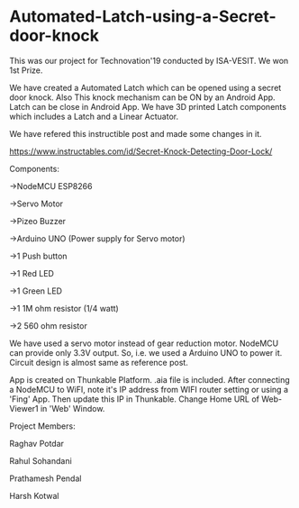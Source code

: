 # Automated-Latch-using-a-Secret-door-knock
This was our project for Technovation'19 conducted by ISA-VESIT.
We won 1st Prize.

We have created a Automated Latch which can be opened using a secret door knock.
Also This knock mechanism can be ON by an Android App.
Latch can be close in Android App.
We have 3D printed Latch components which includes a Latch and a Linear Actuator.

We have refered this instructible post and made some changes in it.

https://www.instructables.com/id/Secret-Knock-Detecting-Door-Lock/

Components:

->NodeMCU ESP8266

->Servo Motor

->Pizeo Buzzer

->Arduino UNO (Power supply for Servo motor)

->1 Push button

->1 Red LED

->1 Green LED

->1 1M ohm resistor (1/4 watt)

->2 560 ohm resistor

We have used a servo motor instead of gear reduction motor.
NodeMCU can provide only 3.3V output. So, i.e. we used a Arduino UNO to power it.
Circuit design is almost same as reference post.

App is created on Thunkable Platform. .aia file is included.
After connecting a NodeMCU to WiFI, note it's IP address from WIFI router setting or using a 'Fing' App.
Then update this IP in Thunkable. Change Home URL of Web-Viewer1 in 'Web' Window.

Project Members:

Raghav Potdar

Rahul Sohandani

Prathamesh Pendal

Harsh Kotwal
